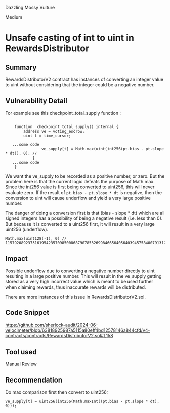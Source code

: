 Dazzling Mossy Vulture

Medium

# Unsafe casting of int to uint in RewardsDistributor

## Summary
RewardsDistributorV2 contract has instances of converting an integer value to uint without considering that the integer could be a negative number.  

## Vulnerability Detail
For example see this checkpoint_total_supply function :
```solidity

    function _checkpoint_total_supply() internal {
        address ve = voting_escrow;
        uint t = time_cursor;

   ...some code  
                ve_supply[t] = Math.max(uint(int256(pt.bias - pt.slope * dt)), 0); // 
            }
   ...some code
    }
```
We want the ve_supply to be recorded as a positive number, or zero. But the problem here is that the current logic defeats the purpose of Math.max. Since the int256 value is first being converted to uint256, this will never evaluate zero. If the result of ```pt.bias - pt.slope * dt``` is negative, then the conversion to uint will cause underflow and yield a very large positive number. 

The danger of doing a conversion first is that (bias - slope * dt) which are all signed integers has a possibility of being a negative result (i.e. less than 0). But because it is converted to a uint256 first, it will result in a very large uint256 (underflow).

```solidity
Math.max(uint128(-1), 0) // 115792089237316195423570985008687907853269984665640564039457584007913129639935
```


## Impact
Possible underflow due to converting a negative number directly to uint resulting in a large positive number. This will result in the ve_supply getting stored as a very high incorrect value which is meant to be used further when claiming rewards, thus inaccurate rewards will be distributed. 

There are more instances of this issue in RewardsDistributorV2.sol.

## Code Snippet
https://github.com/sherlock-audit/2024-06-velocimeter/blob/63818925987a5115a80eff4bd12578146a844cfd/v4-contracts/contracts/RewardsDistributorV2.sol#L158

## Tool used

Manual Review

## Recommendation
Do max comparison first then convert to uint256:

```solidity
ve_supply[t] = uint256(int256(Math.maxInt((pt.bias - pt.slope * dt), 0)));
```